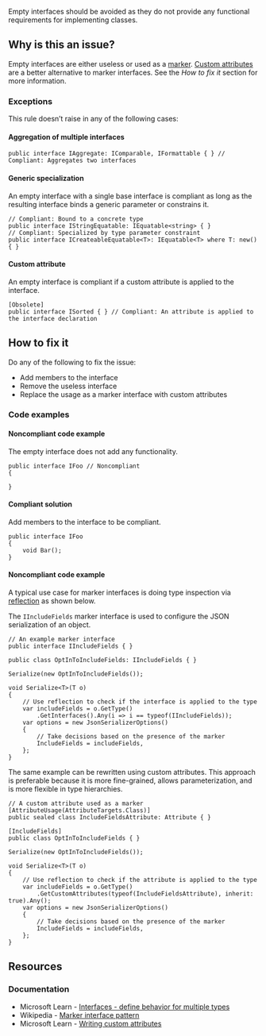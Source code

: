 Empty interfaces should be avoided as they do not provide any functional requirements for implementing classes.

## Why is this an issue?

Empty interfaces are either useless or used as a [marker](https://en.wikipedia.org/wiki/Marker_interface_pattern). [Custom attributes](https://learn.microsoft.com/en-us/dotnet/standard/attributes/writing-custom-attributes) are a better alternative to marker
interfaces. See the *How to fix it* section for more information.

### Exceptions

This rule doesn’t raise in any of the following cases:

#### Aggregation of multiple interfaces

    public interface IAggregate: IComparable, IFormattable { } // Compliant: Aggregates two interfaces

#### Generic specialization

An empty interface with a single base interface is compliant as long as the resulting interface binds a generic parameter or constrains it.

    // Compliant: Bound to a concrete type
    public interface IStringEquatable: IEquatable<string> { }
    // Compliant: Specialized by type parameter constraint
    public interface ICreateableEquatable<T>: IEquatable<T> where T: new() { }

#### Custom attribute

An empty interface is compliant if a custom attribute is applied to the interface.

    [Obsolete]
    public interface ISorted { } // Compliant: An attribute is applied to the interface declaration

## How to fix it

Do any of the following to fix the issue:

- Add members to the interface
- Remove the useless interface
- Replace the usage as a marker interface with custom attributes

### Code examples

#### Noncompliant code example

The empty interface does not add any functionality.

    public interface IFoo // Noncompliant
    {
    
    }

#### Compliant solution

Add members to the interface to be compliant.

    public interface IFoo
    {
        void Bar();
    }

#### Noncompliant code example

A typical use case for marker interfaces is doing type inspection via [reflection](https://learn.microsoft.com/en-us/dotnet/framework/reflection-and-codedom/reflection) as shown below.

The `IIncludeFields` marker interface is used to configure the JSON serialization of an object.

    // An example marker interface
    public interface IIncludeFields { }
    
    public class OptInToIncludeFields: IIncludeFields { }
    
    Serialize(new OptInToIncludeFields());
    
    void Serialize<T>(T o)
    {
        // Use reflection to check if the interface is applied to the type
        var includeFields = o.GetType()
            .GetInterfaces().Any(i => i == typeof(IIncludeFields));
        var options = new JsonSerializerOptions()
        {
            // Take decisions based on the presence of the marker
            IncludeFields = includeFields,
        };
    }

The same example can be rewritten using custom attributes. This approach is preferable because it is more fine-grained, allows parameterization,
and is more flexible in type hierarchies.

    // A custom attribute used as a marker
    [AttributeUsage(AttributeTargets.Class)]
    public sealed class IncludeFieldsAttribute: Attribute { }
    
    [IncludeFields]
    public class OptInToIncludeFields { }
    
    Serialize(new OptInToIncludeFields());
    
    void Serialize<T>(T o)
    {
        // Use reflection to check if the attribute is applied to the type
        var includeFields = o.GetType()
            .GetCustomAttributes(typeof(IncludeFieldsAttribute), inherit: true).Any();
        var options = new JsonSerializerOptions()
        {
            // Take decisions based on the presence of the marker
            IncludeFields = includeFields,
        };
    }

## Resources

### Documentation

- Microsoft Learn - [Interfaces - define behavior for
  multiple types](https://learn.microsoft.com/en-us/dotnet/csharp/fundamentals/types/interfaces)
- Wikipedia - [Marker interface pattern](https://en.wikipedia.org/wiki/Marker_interface_pattern)
- Microsoft Learn - [Writing custom
  attributes](https://learn.microsoft.com/en-us/dotnet/standard/attributes/writing-custom-attributes)